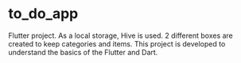 # to_do_app

Flutter project.
As a local storage, Hive is used.
2 different boxes are created to keep categories and items.
This project is developed to understand the basics of the Flutter and Dart. 
